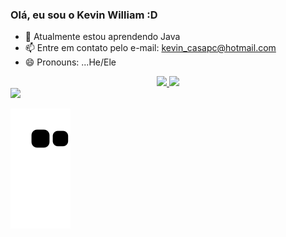 ### Olá, eu sou o Kevin William :D
- 🌱 Atualmente estou aprendendo Java
- 📫 Entre em contato pelo e-mail: kevin_casapc@hotmail.com
- 😄 Pronouns: ...He/Ele

<div align="center">
  <a href="https://github.com/tihuanna">
  <img height="180em" src="https://github-readme-stats.vercel.app/api?username=tihuanna&show_icons=true&theme=dark&include_all_commits=true&count_private=true"/>
  <img height="180em" src="https://github-readme-stats.vercel.app/api/top-langs/?username=tihuanna&layout=compact&langs_count=7&theme=dark"/>
</div>
<a href="https://www.twitch.tv/tihuanna" target="_blank"><img src="https://img.shields.io/badge/Twitch-9146FF?style=for-the-badge&logo=twitch&logoColor=white" target="_blank"></a>
</div>


![Snake animation](https://github.com/rafaballerini/rafaballerini/blob/output/github-contribution-grid-snake.svg)
